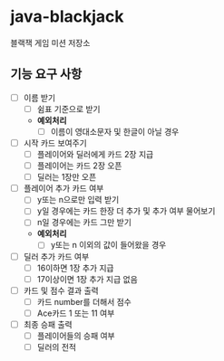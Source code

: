 # java-blackjack
블랙잭 게임 미션 저장소

## 기능 요구 사항

- [ ] 이름 받기
    - [ ] 쉼표 기준으로 받기
    - **예외처리**
        - [ ] 이름이 영대소문자 및 한글이 아닐 경우
        
- [ ] 시작 카드 보여주기
    - [ ] 플레이어와 딜러에게 카드 2장 지급
    - [ ] 플레이어는 카드 2장 오픈
    - [ ] 딜러는 1장만 오픈
    
- [ ] 플레이어 추가 카드 여부
    - [ ] y또는 n으로만 입력 받기
    - [ ] y일 경우에는 카드 한장 더 추가 및 추가 여부 물어보기
    - [ ] n일 경우에는 카드 그만 받기
    - **예외처리**
        - [ ] y또는 n 이외의 값이 들어왔을 경우

- [ ] 딜러 추가 카드 여부 
    - [ ] 16이하면 1장 추가 지급
    - [ ] 17이상이면 1장 추가 지급 없음
    
- [ ] 카드 및 점수 결과 출력
    - [ ] 카드 number를 더해서 점수
    - [ ] Ace카드 1 또는 11 여부

- [ ] 최종 승패 출력
    - [ ] 플레이어들의 승패 여부
    - [ ] 딜러의 전적